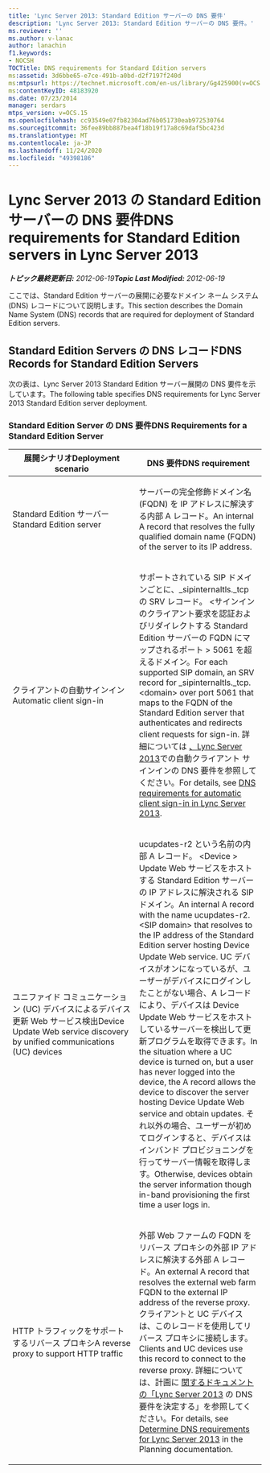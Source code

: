 ```yaml
---
title: 'Lync Server 2013: Standard Edition サーバーの DNS 要件'
description: 'Lync Server 2013: Standard Edition サーバーの DNS 要件。'
ms.reviewer: ''
ms.author: v-lanac
author: lanachin
f1.keywords:
- NOCSH
TOCTitle: DNS requirements for Standard Edition servers
ms:assetid: 3d6bbe65-e7ce-491b-a0bd-d2f7197f240d
ms:mtpsurl: https://technet.microsoft.com/en-us/library/Gg425900(v=OCS.15)
ms:contentKeyID: 48183920
ms.date: 07/23/2014
manager: serdars
mtps_version: v=OCS.15
ms.openlocfilehash: cc93549e07fb82304ad76b051730eab972530764
ms.sourcegitcommit: 36fee89bb887bea4f18b19f17a8c69daf5bc423d
ms.translationtype: MT
ms.contentlocale: ja-JP
ms.lasthandoff: 11/24/2020
ms.locfileid: "49398186"
---
```

# <a name="dns-requirements-for-standard-edition-servers-in-lync-server-2013"></a><span data-ttu-id="e202e-103">Lync Server 2013 の Standard Edition サーバーの DNS 要件</span><span class="sxs-lookup"><span data-stu-id="e202e-103">DNS requirements for Standard Edition servers in Lync Server 2013</span></span>

<div data-xmlns="http://www.w3.org/1999/xhtml">

<div class="topic" data-xmlns="http://www.w3.org/1999/xhtml" data-msxsl="urn:schemas-microsoft-com:xslt" data-cs="https://msdn.microsoft.com/">

<div data-asp="https://msdn2.microsoft.com/asp">



</div>

<div id="mainSection">

<div id="mainBody"><span data-ttu-id="e202e-104">

<span> </span></span><span class="sxs-lookup"><span data-stu-id="e202e-104">

<span> </span></span></span>

<span data-ttu-id="e202e-105">_**トピック最終更新日:** 2012-06-19_</span><span class="sxs-lookup"><span data-stu-id="e202e-105">_**Topic Last Modified:** 2012-06-19_</span></span>

<span data-ttu-id="e202e-106">ここでは、Standard Edition サーバーの展開に必要なドメイン ネーム システム (DNS) レコードについて説明します。</span><span class="sxs-lookup"><span data-stu-id="e202e-106">This section describes the Domain Name System (DNS) records that are required for deployment of Standard Edition servers.</span></span>

<div>

## <a name="dns-records-for-standard-edition-servers"></a><span data-ttu-id="e202e-107">Standard Edition Servers の DNS レコード</span><span class="sxs-lookup"><span data-stu-id="e202e-107">DNS Records for Standard Edition Servers</span></span>

<span data-ttu-id="e202e-108">次の表は、Lync Server 2013 Standard Edition サーバー展開の DNS 要件を示しています。</span><span class="sxs-lookup"><span data-stu-id="e202e-108">The following table specifies DNS requirements for Lync Server 2013 Standard Edition server deployment.</span></span>

### <a name="dns-requirements-for-a-standard-edition-server"></a><span data-ttu-id="e202e-109">Standard Edition Server の DNS 要件</span><span class="sxs-lookup"><span data-stu-id="e202e-109">DNS Requirements for a Standard Edition Server</span></span>

<table>
<colgroup>
<col style="width: 50%" />
<col style="width: 50%" />
</colgroup>
<thead>
<tr class="header">
<th><span data-ttu-id="e202e-110">展開シナリオ</span><span class="sxs-lookup"><span data-stu-id="e202e-110">Deployment scenario</span></span></th>
<th><span data-ttu-id="e202e-111">DNS 要件</span><span class="sxs-lookup"><span data-stu-id="e202e-111">DNS requirement</span></span></th>
</tr>
</thead>
<tbody>
<tr class="odd">
<td><p><span data-ttu-id="e202e-112">Standard Edition サーバー</span><span class="sxs-lookup"><span data-stu-id="e202e-112">Standard Edition server</span></span></p></td>
<td><p><span data-ttu-id="e202e-113">サーバーの完全修飾ドメイン名 (FQDN) を IP アドレスに解決する内部 A レコード。</span><span class="sxs-lookup"><span data-stu-id="e202e-113">An internal A record that resolves the fully qualified domain name (FQDN) of the server to its IP address.</span></span></p></td>
</tr>
<tr class="even">
<td><p><span data-ttu-id="e202e-114">クライアントの自動サインイン</span><span class="sxs-lookup"><span data-stu-id="e202e-114">Automatic client sign-in</span></span></p></td>
<td><p><span data-ttu-id="e202e-115">サポートされている SIP ドメインごとに、_sipinternaltls._tcp の SRV レコード。 &lt;サインインのクライアント要求を認証およびリダイレクトする Standard Edition サーバーの FQDN にマップされるポート &gt; 5061 を超えるドメイン。</span><span class="sxs-lookup"><span data-stu-id="e202e-115">For each supported SIP domain, an SRV record for _sipinternaltls._tcp.&lt;domain&gt; over port 5061 that maps to the FQDN of the Standard Edition server that authenticates and redirects client requests for sign-in.</span></span> <span data-ttu-id="e202e-116">詳細については <a href="lync-server-2013-dns-requirements-for-automatic-client-sign-in.md">、Lync Server 2013</a>での自動クライアント サインインの DNS 要件を参照してください。</span><span class="sxs-lookup"><span data-stu-id="e202e-116">For details, see <a href="lync-server-2013-dns-requirements-for-automatic-client-sign-in.md">DNS requirements for automatic client sign-in in Lync Server 2013</a>.</span></span></p></td>
</tr>
<tr class="odd">
<td><p><span data-ttu-id="e202e-117">ユニファイド コミュニケーション (UC) デバイスによるデバイス更新 Web サービス検出</span><span class="sxs-lookup"><span data-stu-id="e202e-117">Device Update Web service discovery by unified communications (UC) devices</span></span></p></td>
<td><p><span data-ttu-id="e202e-118">ucupdates-r2 という名前の内部 A レコード。 &lt;Device &gt; Update Web サービスをホストする Standard Edition サーバーの IP アドレスに解決される SIP ドメイン。</span><span class="sxs-lookup"><span data-stu-id="e202e-118">An internal A record with the name ucupdates-r2.&lt;SIP domain&gt; that resolves to the IP address of the Standard Edition server hosting Device Update Web service.</span></span> <span data-ttu-id="e202e-119">UC デバイスがオンになっているが、ユーザーがデバイスにログインしたことがない場合、A レコードにより、デバイスは Device Update Web サービスをホストしているサーバーを検出して更新プログラムを取得できます。</span><span class="sxs-lookup"><span data-stu-id="e202e-119">In the situation where a UC device is turned on, but a user has never logged into the device, the A record allows the device to discover the server hosting Device Update Web service and obtain updates.</span></span> <span data-ttu-id="e202e-120">それ以外の場合、ユーザーが初めてログインすると、デバイスはインバンド プロビジョニングを行ってサーバー情報を取得します。</span><span class="sxs-lookup"><span data-stu-id="e202e-120">Otherwise, devices obtain the server information though in-band provisioning the first time a user logs in.</span></span></p></td>
</tr>
<tr class="even">
<td><p><span data-ttu-id="e202e-121">HTTP トラフィックをサポートするリバース プロキシ</span><span class="sxs-lookup"><span data-stu-id="e202e-121">A reverse proxy to support HTTP traffic</span></span></p></td>
<td><p><span data-ttu-id="e202e-122">外部 Web ファームの FQDN をリバース プロキシの外部 IP アドレスに解決する外部 A レコード。</span><span class="sxs-lookup"><span data-stu-id="e202e-122">An external A record that resolves the external web farm FQDN to the external IP address of the reverse proxy.</span></span> <span data-ttu-id="e202e-123">クライアントと UC デバイスは、このレコードを使用してリバース プロキシに接続します。</span><span class="sxs-lookup"><span data-stu-id="e202e-123">Clients and UC devices use this record to connect to the reverse proxy.</span></span> <span data-ttu-id="e202e-124">詳細については、計画に <a href="lync-server-2013-determine-dns-requirements.md">関するドキュメントの「Lync Server 2013</a> の DNS 要件を決定する」を参照してください。</span><span class="sxs-lookup"><span data-stu-id="e202e-124">For details, see <a href="lync-server-2013-determine-dns-requirements.md">Determine DNS requirements for Lync Server 2013</a> in the Planning documentation.</span></span></p></td>
</tr>
</tbody>
</table><span data-ttu-id="e202e-125">


</div>

</div>

<span> </span>

</div>

</div>

</span><span class="sxs-lookup"><span data-stu-id="e202e-125">


</div>

</div>

<span> </span>

</div>

</div>

</span></span></div>

